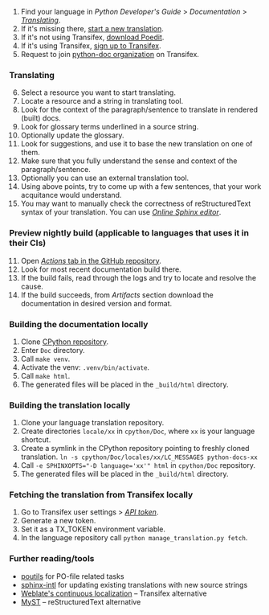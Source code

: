 1. Find your language in *Python Developer's Guide* > *Documentation* >
   [*Translating*](https://devguide.python.org/documentation/translating/).
2. If it's missing there, [start a new translation](https://devguide.python.org/documentation/translating/#starting-a-new-translation).
3. If it's not using Transifex, [download Poedit](https://poedit.net/download).
4. If it's using Transifex, [sign up to Transifex](https://www.transifex.com/signup/).
5. Request to join [python-doc organization](https://www.transifex.com/python-doc/) on Transifex.

### Translating
6. Select a resource you want to start translating.
7. Locate a resource and a string in translating tool.
7. Look for the context of the paragraph/sentence to translate in rendered (built) docs.
8. Look for glossary terms underlined in a source string.
9. Optionally update the glossary.
10. Look for suggestions, and use it to base the new translation on one of them.
11. Make sure that you fully understand the sense and context of the paragraph/sentence.
12. Optionally you can use an external translation tool.
11. Using above points, try to come up with a few sentences, that your work acquitance would understand.
13. You may want to manually check the correctness of reStructuredText syntax of your translation. You can use [*Online Sphinx editor*](https://livesphinx.herokuapp.com/).

### Preview nightly build (applicable to languages that uses it in their CIs)
11. Open [*Actions* tab in the GitHub repository](https://github.com/python/python-docs-pl/actions/).
12. Look for most recent documentation build there.
13. If the build fails, read through the logs and try to locate and resolve the cause.
13. If the build succeeds, from *Artifacts* section download the documentation in desired version and format.

### Building the documentation locally
1. Clone [CPython repository](https://github.com/python/cpython).
2. Enter `Doc` directory.
3. Call `make venv`.
4. Activate the venv: `.venv/bin/activate`.
5. Call `make html`.
6. The generated files will be placed in the `_build/html` directory.

### Building the translation locally
1. Clone your language translation repository.
2. Create directories `locale/xx` in `cpython/Doc`, where `xx` is your language shortcut.
3. Create a symlink in the CPython repository pointing to freshly cloned translation. `ln -s cpython/Doc/locales/xx/LC_MESSAGES python-docs-xx`
4. Call `-e SPHINXOPTS="-D language='xx'" html` in `cpython/Doc` repository.
5. The generated files will be placed in the `_build/html` directory.

### Fetching the translation from Transifex locally
1. Go to Transifex user settings > [*API token*](https://www.transifex.com/user/settings/api/).
2. Generate a new token.
3. Set it as a TX_TOKEN environment variable.
4. In the language repository call `python manage_translation.py fetch`.

### Further reading/tools
* [poutils](https://github.com/afpy/poutils) for PO-file related tasks
* [sphinx-intl](https://www.sphinx-doc.org/en/master/usage/advanced/intl.html#translating-with-sphinx-intl) for updating existing translations with new source strings
* [Weblate's continuous localization](https://docs.weblate.org/en/latest/admin/continuous.html) – Transifex alternative
* [MyST](https://myst-parser.readthedocs.io/en/latest/) – reStructuredText alternative
